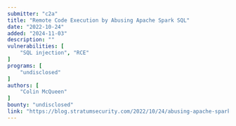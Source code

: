 ```yaml
---
submitter: "c2a"
title: "Remote Code Execution by Abusing Apache Spark SQL"
date: "2022-10-24"
added: "2024-11-03"
description: ""
vulnerabilities: [
    "SQL injection", "RCE"
]
programs: [
    "undisclosed"
]
authors: [
    "Colin McQueen"
]
bounty: "undisclosed"
link: "https://blog.stratumsecurity.com/2022/10/24/abusing-apache-spark-sql-to-get-code-execution/"
---
```




